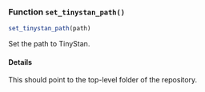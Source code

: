 ### Function `set_tinystan_path()`

```r
set_tinystan_path(path)
```

Set the path to TinyStan.

#### Details

This should point to the top-level folder of the repository.
